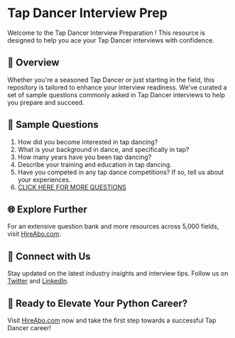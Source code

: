 # Tap Dancer Interview Prep

Welcome to the Tap Dancer Interview Preparation ! This resource is designed to help you ace your Tap Dancer interviews with confidence.

## 🚀 Overview

Whether you're a seasoned Tap Dancer or just starting in the field, this repository is tailored to enhance your interview readiness. We've curated a set of sample questions commonly asked in Tap Dancer interviews to help you prepare and succeed.

## 📝 Sample Questions

1. How did you become interested in tap dancing?
2. What is your background in dance, and specifically in tap?
3. How many years have you been tap dancing?
4. Describe your training and education in tap dancing.
5. Have you competed in any tap dance competitions? If so, tell us about your experiences.
6. [CLICK HERE FOR MORE QUESTIONS](https://hireabo.com/job/16_4_7/Tap%20Dancer)

## 🌐 Explore Further

For an extensive question bank and more resources across 5,000 fields, visit [HireAbo.com](https://www.hireabo.com).

## 📱 Connect with Us

Stay updated on the latest industry insights and interview tips. Follow us on [Twitter](https://twitter.com/hireabo) and [LinkedIn](https://www.linkedin.com/in/hire-abo-3609972a8/).

## 🚀 Ready to Elevate Your Python Career?

Visit [HireAbo.com](https://www.hireabo.com) now and take the first step towards a successful Tap Dancer career!